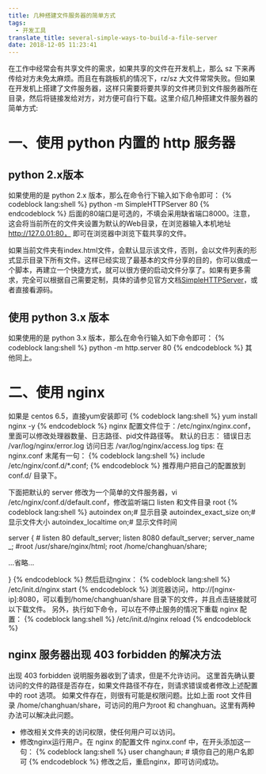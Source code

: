 ```yaml
---
title: 几种搭建文件服务器的简单方式
tags:
  - 开发工具
translate_title: several-simple-ways-to-build-a-file-server
date: 2018-12-05 11:23:41
---
```


在工作中经常会有共享文件的需求，如果共享的文件在开发机上，那么 sz 下来再传给对方未免太麻烦。而且在有跳板机的情况下，rz/sz 大文件常常失败。但如果在开发机上搭建了文件服务器，这样只需要将要共享的文件拷贝到文件服务器所在目录，然后将链接发给对方，对方便可自行下载。这里介绍几种搭建文件服务器的简单方式:
<!-- more -->

# 一、使用 python 内置的 http 服务器
## python 2.x版本
如果使用的是 python 2.x 版本，那么在命令行下输入如下命令即可：
{% codeblock  lang:shell %}
python -m SimpleHTTPServer 80
{% endcodeblock %} 
后面的80端口是可选的，不填会采用缺省端口8000。注意，这会将当前所在的文件夹设置为默认的Web目录，在浏览器输入本机地址 http://127.0.01:80， 即可在浏览器中浏览下载共享的文件。

如果当前文件夹有index.html文件，会默认显示该文件，否则，会以文件列表的形式显示目录下所有文件。这样已经实现了最基本的文件分享的目的，你可以做成一个脚本，再建立一个快捷方式，就可以很方便的启动文件分享了。如果有更多需求，完全可以根据自己需要定制，具体的请参见官方文档[SimpleHTTPServer](https://docs.python.org/2/library/simplehttpserver.html)，或者直接看源码。

## 使用 python 3.x 版本
如果使用的是 python 3.x 版本，那么在命令行输入如下命令即可：
{% codeblock  lang:shell %}
python -m http.server 80
{% endcodeblock %} 
其他同上。

# 二、使用 nginx
如果是 centos 6.5，直接yum安装即可
{% codeblock  lang:shell %}
yum install nginx -y
{% endcodeblock %} 
nginx 配置文件位于：/etc/nginx/nginx.conf，里面可以修改处理器数量、日志路径、pid文件路径等。
默认的日志：
错误日志    /var/log/nginx/error.log
访问日志    /var/log/nginx/access.log
tips: 在 nginx.conf 末尾有一句：
{% codeblock  lang:shell %}
include /etc/nginx/conf.d/*.conf;
{% endcodeblock %} 
推荐用户把自己的配置放到 conf.d/ 目录下。

下面把默认的 server 修改为一个简单的文件服务器，vi /etc/nginx/conf.d/default.conf，修改监听端口 listen 和文件目录 root
{% codeblock  lang:shell %}
autoindex on;# 显示目录
autoindex_exact_size on;# 显示文件大小
autoindex_localtime on;# 显示文件时间

server {
    # listen       80 default_server;
    listen       8080 default_server;
    server_name  _;
    #root         /usr/share/nginx/html;
    root         /home/changhuan/share;

...省略...

}
{% endcodeblock %}
然后启动nginx：
{% codeblock  lang:shell %}
/etc/init.d/nginx start 
{% endcodeblock %}
浏览器访问，http://[nginx-ip]:8080，可以看到/home/changhuan/share 目录下的文件，并且点击链接就可以下载文件。
另外，执行如下命令，可以在不停止服务的情况下重载 nginx 配置：
{% codeblock  lang:shell %}
/etc/init.d/nginx reload 
{% endcodeblock %}

## nginx 服务器出现 403 forbidden 的解决方法
出现 403 forbidden 说明服务器收到了请求，但是不允许访问。
这里首先确认要访问的文件的路径是否存在，如果文件路径不存在，则请求错误或者修改上述配置中的 root 选项。
如果文件存在，则很有可能是权限问题。比如上面 root 文件目录 /home/changhuan/share，可访问的用户为root 和 changhuan。这里有两种办法可以解决此问题。
* 修改相关文件夹的访问权限，使任何用户可以访问。
* 修改nginx运行用户。在 nginx 的配置文件 nginx.conf 中，在开头添加这一句：
{% codeblock  lang:shell %}
user changhaun; # 填你自己的用户名即可
{% endcodeblock %}
修改之后，重启nginx，即可访问成功。
